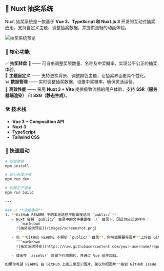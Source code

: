 ## 🎡 Nuxt 抽奖系统

Nuxt 抽奖系统是一款基于 **Vue 3、TypeScript 和 Nuxt.js 3** 开发的互动式抽奖应用，支持自定义主题、调整抽奖数据，并提供流畅的动画体验。

![抽奖系统预览](./public/images/screenshot.png)

### 🌟 核心功能

✅ **抽奖转盘** 🎯 —— 可自由调整奖项数量、名称及中奖概率，实现公平公正的抽奖体验。  
🎨 **主题自定义** —— 支持更换背景、调整颜色主题，让抽奖界面更具个性化。  
📊 **数据管理** —— 实时调整抽奖数据，设置中奖概率，确保灵活运营。  
🚀 **高效性能** —— 采用 **Nuxt 3 + Vite** 提供极致流畅的用户体验，支持 **SSR（服务器端渲染）** 和 **SSG（静态生成）**。

### 🛠 技术栈

- **Vue 3 + Composition API**
- **Nuxt 3**
- **TypeScript**
- **Tailwind CSS**

### 🚀 快速启动

````bash
# 安装依赖
npm install

# 运行开发环境
npm run dev

# 构建生产版本
npm run build

---

### ⚠️ **注意事项**
1. **GitHub README 中的本地路径不能直接访问 `public/`**
   - Nuxt 会将 `public/` 目录中的文件暴露在 `/` 目录下，因此你应该这样写：
     ```markdown
     ![抽奖系统预览](/images/screenshot.png)
     ```
   - 但 **GitHub README 不解析 `public/` 目录**，你可能需要将图片**上传到 GitHub 仓库**，然后引用 GitHub 上的图片 URL：
     ```markdown
     ![抽奖系统预览](https://raw.githubusercontent.com/your-username/repository-name/main/public/images/screenshot.png)
     ```
   - 或者在 `assets/` 目录下存放图片，并通过 Vue 组件加载。

如果你希望 README 在 GitHub 上能正常显示图片，建议你把图片**拖到 GitHub Issue 或仓库里**，然后复制它的在线链接！🚀
````
